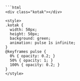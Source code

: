 ```## 🔥 Contoh Animasi Kotak

```html
<div class="kotak"></div>

<style>
.kotak {
  width: 50px;
  height: 50px;
  background: green;
  animation: pulse 1s infinite;
}
@keyframes pulse {
  0% { opacity: 0.2; }
  50% { opacity: 1; }
  100% { opacity: 0.2; }
}
</style>